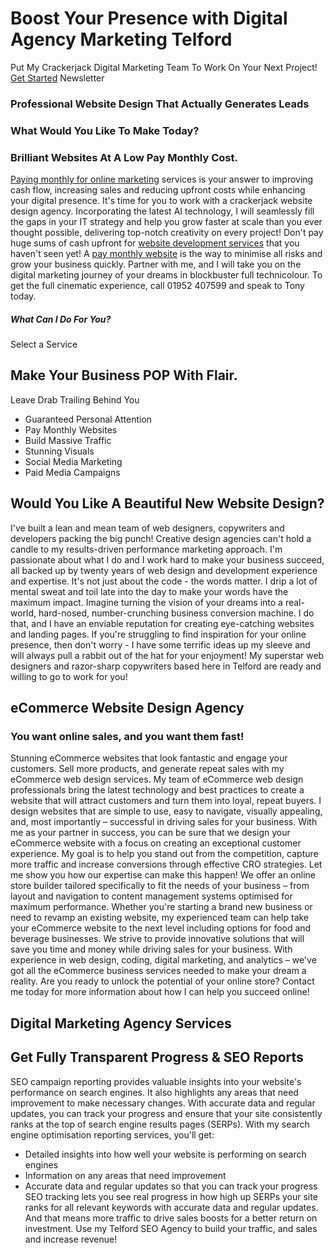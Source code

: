 # Boost Your Presence with Digital Agency Marketing Telford
Put My Crackerjack Digital Marketing Team To Work On Your Next Project!
[Get Started](https://www.webuildstores.co.uk/contact)
Newsletter
### Professional Website Design That Actually Generates Leads

### What Would You Like To Make Today?

### Brilliant Websites At A Low Pay Monthly Cost.
[Paying monthly for online marketing](https://www.webuildstores.co.uk/plans-pricing) services is your answer to improving cash flow, increasing sales and reducing upfront costs while enhancing your digital presence.
It's time for you to work with a crackerjack website design agency.
Incorporating the latest AI technology, I will seamlessly fill the gaps in your IT strategy and help you grow faster at scale than you ever thought possible, delivering top-notch creativity on every project!
Don't pay huge sums of cash upfront for [website development services](https://www.webuildstores.co.uk/website-development) that you haven't seen yet! A [pay monthly website](https://www.webuildstores.co.uk/pay-monthly-websites) is the way to minimise all risks and grow your business quickly.
Partner with me, and I will take you on the digital marketing journey of your dreams in blockbuster full technicolour. 
To get the full cinematic experience, call 01952 407599 and speak to Tony today.
##### What Can I Do For You?
Select a Service
## Make Your Business POP With Flair.
Leave Drab Trailing Behind You
 * Guaranteed Personal Attention
 * Pay Monthly Websites
 * Build Massive Traffic
 * Stunning Visuals
 * Social Media Marketing
 * Paid Media Campaigns
## Would You Like A Beautiful New Website Design?
I've built a lean and mean team of web designers, copywriters and developers packing the big punch! 
Creative design agencies can't hold a candle to my results-driven performance marketing approach.
I'm passionate about what I do and I work hard to make your business succeed, all backed up by twenty years of web design and development experience and expertise.
It's not just about the code - the words matter. I drip a lot of mental sweat and toil late into the day to make your words have the maximum impact.
Imagine turning the vision of your dreams into a real-world, hard-nosed, number-crunching business conversion machine.
I do that, and I have an enviable reputation for creating eye-catching websites and landing pages.
If you're struggling to find inspiration for your online presence, then don't worry - I have some terrific ideas up my sleeve and will always pull a rabbit out of the hat for your enjoyment!
My superstar web designers and razor-sharp copywriters based here in Telford are ready and willing to go to work for you!
## eCommerce Website Design Agency
### You want online sales, and you want them fast!
Stunning eCommerce websites that look fantastic and engage your customers. Sell more products, and generate repeat sales with my eCommerce web design services.
My team of eCommerce web design professionals bring the latest technology and best practices to create a website that will attract customers and turn them into loyal, repeat buyers.
I design websites that are simple to use, easy to navigate, visually appealing, and, most importantly – successful in driving sales for your business.
With me as your partner in success, you can be sure that we design your eCommerce website with a focus on creating an exceptional customer experience.
My goal is to help you stand out from the competition, capture more traffic and increase conversions through effective CRO strategies.
Let me show you how our expertise can make this happen!
We offer an online store builder tailored specifically to fit the needs of your business – from layout and navigation to content management systems optimised for maximum performance.
Whether you're starting a brand new business or need to revamp an existing website, my experienced team can help take your eCommerce website to the next level including options for food and beverage businesses.
We strive to provide innovative solutions that will save you time and money while driving sales for your business.
With experience in web design, coding, digital marketing, and analytics – we've got all the eCommerce business services needed to make your dream a reality.
Are you ready to unlock the potential of your online store?
Contact me today for more information about how I can help you succeed online!
## Digital Marketing Agency Services
## Get Fully Transparent Progress & SEO Reports
SEO campaign reporting provides valuable insights into your website's performance on search engines. It also highlights any areas that need improvement to make necessary changes.
With accurate data and regular updates, you can track your progress and ensure that your site consistently ranks at the top of search engine results pages (SERPs).
With my search engine optimisation reporting services, you'll get:
 * Detailed insights into how well your website is performing on search engines
 * Information on any areas that need improvement
 * Accurate data and regular updates so that you can track your progress
SEO tracking lets you see real progress in how high up SERPs your site ranks for all relevant keywords with accurate data and regular updates. And that means more traffic to drive sales boosts for a better return on investment.
Use my Telford SEO Agency to build your traffic, and sales and increase revenue!
